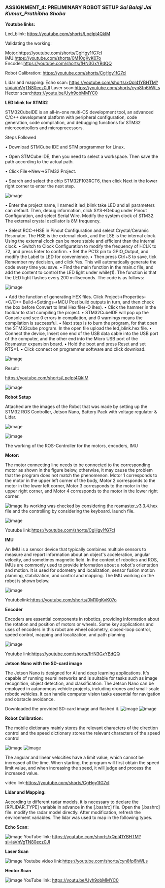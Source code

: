 ### ASSIGNMENT_4:  PRELIMINARY ROBOT SETUP                                                                       **_Sai Balaji Jai Kumar_Prathibha Shoba_** 

**Youtube links:**

Led_blink:  https://youtube.com/shorts/Lpelpt4QkIM

Validating the working: 

Motor:https://youtube.com/shorts/CgHgy1fG7cI
IMU:https://youtube.com/shorts/0M10gKvK07o
Encoder:https://youtube.com/shorts/fHN3GxYBdQQ

Robot Calibration: https://youtube.com/shorts/CgHgy1fG7cI

Lidar and mapping:
Echo scan: https://youtube.com/shorts/xQpI41YBHTM?si=iaVnVgTN80ecz0Jl 
Laser scan:https://youtube.com/shorts/cyn8fp6hWLs
Hector scan:https://youtu.be/Uyh9obMMYC0 

**LED blink for STM32**

STM32CubeIDE is an all-in-one multi-OS development tool, an advanced C/C++ development platform with peripheral configuration, code generation, code compilation, and debugging functions for STM32 microcontrollers and microprocessors.

Steps Followed

•	Download STMCube IDE and STM programmer for Linux.

•	Open STMCube IDE, then you need to select a workspace. Then save the path according to the actual path.

•	Click File->New->STM32 Project.
			
•	Search and select the chip STM32F103RCT6, then click Next in the lower right corner to enter the next step. 

![image](https://github.com/saibalaji1997/ECG711-Sai/assets/114025759/2f584991-63a0-4c58-858a-b66cfc3a67f0)


•	Enter the project name,  I named it led_blink take LED and all parameters can default. Then, debug information, click SYS->Debug under Pinout Configuration, and select Serial Wire. Modify the system clock of STM32. The external crystal oscillator is 8M frequency. 

•	Select RCC->HSE in Pinout Configuration and select Crystal/Ceramic Resonator. The HSE is the external clock, and the LSE is the internal clock. Using the external clock can be more stable and efficient than the internal clock.
•	Switch to Clock Configuration to modify the frequency of HCLK to 72, and press Enter to confirm. 
•	Set the PC13 pin to GPIO_Output, and modify the Label to LED for convenience. 
•	Then press Ctrl+S to save, tick Remember my decision, and click Yes. This will automatically generate the code every time you save.
•	Find the main function in the main.c file, and add the content to control the LED light under while(1). The function is that the LED light flashes every 200 milliseconds. The code is as follows:

![image](https://github.com/saibalaji1997/ECG711-Sai/assets/114025759/4a92bd87-1232-429c-adae-feb2fc9cc0ed) 

•	Add the function of generating HEX files. Click Project->Properties->C/C++ Build->Settings->MCU Post build outputs in turn, and then check the box before Convert to Intel Hex file(-O ihex). 
•	Click the hammer in the toolbar to start compiling the project. 
•	STM32CubeIDE will pop up the Console  and see 0 errors in compilation, and 0 warnings means the compilation is successful.
•	Next step is to burn the program, for that open the STM32cube  program. In the open file upload the led_blink.hex file.
•	Connect the device, Insert one end of the USB data cable into the USB port of the computer, and the other end into the Micro USB port of the Rosmaster expansion board.
•	Hold the boot and press Reset and set RTS=1.
•	Click connect on programmer software and click download. 

![image](https://github.com/saibalaji1997/ECG711-Sai/assets/114025759/26e95c9b-7bd4-4cb4-acaa-c49f9f5cec49) 

Result:

https://youtube.com/shorts/Lpelpt4QkIM 

![image](https://github.com/saibalaji1997/ECG711-Sai/assets/114025759/c80ef701-e6da-41ce-9899-e5cd6c9905fc)
 
**Robot Setup**

Attached are the images of the Robot that was made by setting up the STM32 ROS Controller, Jetson Nano, Battery Pack with voltage regulator & Lidar.

![image](https://github.com/saibalaji1997/ECG711-Sai/assets/114025759/60d7f52e-692a-473d-9242-35352f7a82c7) 

![image](https://github.com/saibalaji1997/ECG711-Sai/assets/114025759/0863a18f-af53-4cd4-8989-422050aead40) 

The working of the ROS-Controller for the motors, encoders, IMU


**Motor:**


The motor connecting line needs to be connected to the corresponding motor as shown in the figure below, otherwise, it may cause the problem that the program does not match the phenomenon. Motor 1 corresponds to the motor in the upper left corner of the body, Motor 2 corresponds to the motor in the lower left corner, Motor 3 corresponds to the motor in the upper right corner, and Motor 4 corresponds to the motor in the lower right corner. 

![image](https://github.com/saibalaji1997/ECG711-Sai/assets/114025759/dd22de37-d7e7-4cf1-ada6-29c92e9b0f21) 
Its working was checked by considering the rosmaster_v3.3.4.hex file and the controlling by considering the keyboard. launch file. 

![image](https://github.com/saibalaji1997/ECG711-Sai/assets/114025759/9f634905-b0df-4f73-aa01-446a1992d235) 

Youtube link:https://youtube.com/shorts/CgHgy1fG7cI


**IMU**

An IMU is a sensor device that typically combines multiple sensors to measure and report information about an object's acceleration, angular velocity, and sometimes magnetic field. In the context of robotics and ROS, IMUs are commonly used to provide information about a robot's orientation and motion. It is used for odometry and localization, sensor fusion motion planning, stabilization, and control and mapping. The IMU working on the robot is shown below.

![image](https://github.com/saibalaji1997/ECG711-Sai/assets/114025759/9fc55c09-b0d9-419f-9f73-808f06686df8)
 
Youtubelink:https://youtube.com/shorts/0M10gKvK07o

**Encoder**

Encoders are essential components in robotics, providing information about the rotation and position of motors or wheels. Some key applications and uses of encoders in this robot are wheel odometry, closed-loop control, speed control, mapping and localization, and path planning. 

![image](https://github.com/saibalaji1997/ECG711-Sai/assets/114025759/08d0c819-6d0a-4634-9639-ec941eb3eaf0) 

Youtube link:https://youtube.com/shorts/fHN3GxYBdQQ


**Jetson Nano with the SD-card image**

The Jetson Nano is designed for AI and deep learning applications. It's capable of running neural networks and is suitable for tasks such as image recognition, object detection, and classification. The Jetson Nano can be employed in autonomous vehicle projects, including drones and small-scale robotic vehicles. It can handle computer vision tasks essential for navigation and obstacle avoidance.

Downloaded the provided SD-card image and flashed it.
![image](https://github.com/saibalaji1997/ECG711-Sai/assets/114025759/f7cb63f6-e362-40dc-a9e4-173e75151d71) 
![image](https://github.com/saibalaji1997/ECG711-Sai/assets/114025759/de5a7086-170e-40e6-9006-5ebd51806131) 

**Robot Calibration:**

The mobile dictionary mainly stores the relevant characters of the direction control and the speed dictionary stores the relevant characters of the speed control


![image](https://github.com/saibalaji1997/ECG711-Sai/assets/114025759/658ec138-3058-4f53-bacf-6a03ccd1df19)
![image](https://github.com/saibalaji1997/ECG711-Sai/assets/114025759/ba9a9962-6753-4c1c-9060-3eb1e332ccaf)

The angular and linear velocities have a limit value, which cannot be increased all the time. When starting, the program will first obtain the speed limit value, and when increasing the speed, it will judge and process the increased value.

video link:https://youtube.com/shorts/CgHgy1fG7cI

**Lidar and Mapping:**

According to different radar models, it is necessary to declare the [RPLIDAR_TYPE] variable in advance in the [.bashrc] file. Open the [.bashrc] file. modify the radar model directly. After modification, refresh the environment variables. The lidar was used to map in the following types.

**Echo Scan:**

![image](https://github.com/saibalaji1997/ECG711-Sai/assets/114025759/727ca79f-d9ba-4353-a6c4-395d6f3081d3) 
YouTube link: https://youtube.com/shorts/xQpI41YBHTM?si=iaVnVgTN80ecz0Jl 

**Laser Scan**

![image](https://github.com/saibalaji1997/ECG711-Sai/assets/114025759/8cf432e9-a3b3-4666-850a-68e3b768f5e5)
Youtube video link:https://youtube.com/shorts/cyn8fp6hWLs 

**Hector Scan**

![image](https://github.com/saibalaji1997/ECG711-Sai/assets/114025759/5d2754da-4fe9-409c-920f-701ac4bfe82a) 
YouTube link: https://youtu.be/Uyh9obMMYC0
